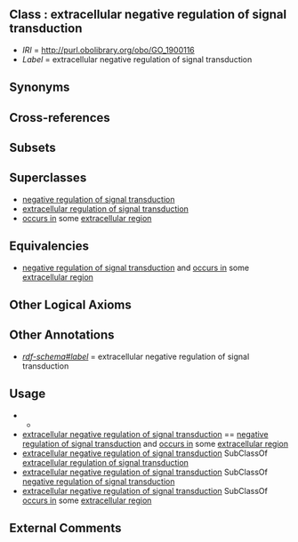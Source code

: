 
## Class : extracellular negative regulation of signal transduction

 * *IRI* = http://purl.obolibrary.org/obo/GO_1900116
 * *Label* = extracellular negative regulation of signal transduction

## Synonyms


## Cross-references


## Subsets


## Superclasses

 * [negative regulation of signal transduction](../../GO/68/GO_0009968.md)
 * [extracellular regulation of signal transduction](../../GO/15/GO_1900115.md)
 * [occurs in](../../BFO/66/BFO_0000066.md) some [extracellular region](../../GO/76/GO_0005576.md)

## Equivalencies

 * [negative regulation of signal transduction](../../GO/68/GO_0009968.md) and [occurs in](../../BFO/66/BFO_0000066.md) some [extracellular region](../../GO/76/GO_0005576.md)

## Other Logical Axioms


## Other Annotations

 * *[rdf-schema#label](../../el/rdf-schema#label.md)* = extracellular negative regulation of signal transduction

## Usage

 * -
 * [extracellular negative regulation of signal transduction](../../GO/16/GO_1900116.md) == [negative regulation of signal transduction](../../GO/68/GO_0009968.md) and [occurs in](../../BFO/66/BFO_0000066.md) some [extracellular region](../../GO/76/GO_0005576.md)
 * [extracellular negative regulation of signal transduction](../../GO/16/GO_1900116.md) SubClassOf [extracellular regulation of signal transduction](../../GO/15/GO_1900115.md)
 * [extracellular negative regulation of signal transduction](../../GO/16/GO_1900116.md) SubClassOf [negative regulation of signal transduction](../../GO/68/GO_0009968.md)
 * [extracellular negative regulation of signal transduction](../../GO/16/GO_1900116.md) SubClassOf [occurs in](../../BFO/66/BFO_0000066.md) some [extracellular region](../../GO/76/GO_0005576.md)

## External Comments

